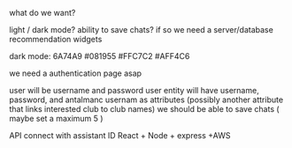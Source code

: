 what do we want?

light / dark mode?
ability to save chats? if so we need a server/database
recommendation widgets

dark mode:
6A74A9
#081955
#FFC7C2
#AFF4C6


we need a authentication page asap

user will be username and password
user entity will have username, password, and antalmanc usernam as attributes (possibly another attribute that links interested club to club names)
we should be able to save chats ( maybe set a maximum 5 )

API connect with assistant ID
React + Node + express +AWS

